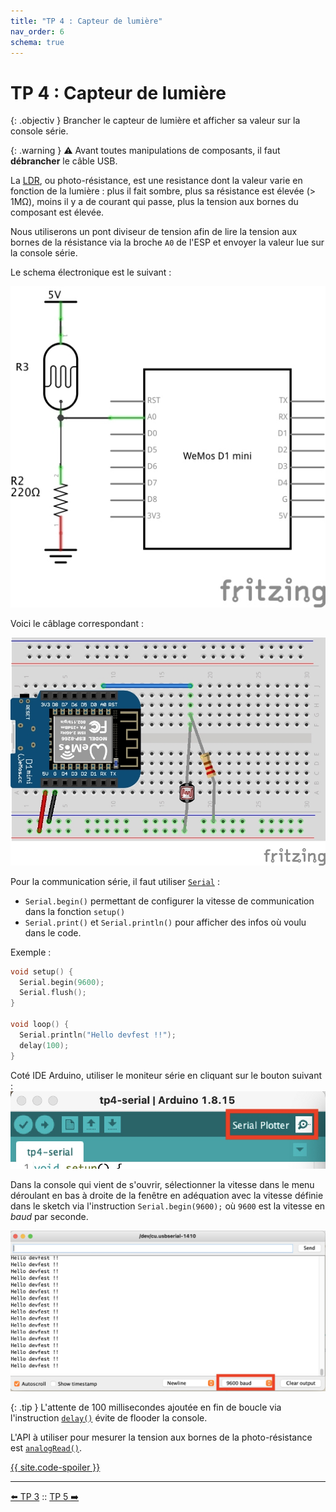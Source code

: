 ```yaml
---
title: "TP 4 : Capteur de lumière"
nav_order: 6
schema: true
---
```


# TP 4 : Capteur de lumière

{: .objectiv }
Brancher le capteur de lumière et afficher sa valeur sur la console série.

{: .warning }
⚠️ Avant toutes manipulations de composants, il faut **débrancher** le câble USB.

La [LDR](https://en.wikipedia.org/wiki/Photoresistor), ou photo-résistance, est une resistance dont la valeur varie en fonction de la lumière : plus il fait sombre, plus sa résistance est élevée (> 1MΩ), moins il y a de courant qui passe, plus la tension aux bornes du composant est élevée.

Nous utiliserons un pont diviseur de tension afin de lire la tension aux bornes de la résistance via la broche `A0` de l'ESP et envoyer la valeur lue sur la console série.

Le schema électronique est le suivant :

![schema-tp4](resources/tp4-schema.jpg)

Voici le câblage correspondant :

![montage-tp4](resources/tp4-montage.jpg)

Pour la communication série, il faut utiliser [`Serial`](https://www.arduino.cc/reference/en/language/functions/communication/serial/) :
  - `Serial.begin()` permettant de configurer la vitesse de communication dans la fonction `setup()`
  - `Serial.print()` et `Serial.println()` pour afficher des infos où voulu dans le code.

Exemple :
```c
void setup() {
  Serial.begin(9600);
  Serial.flush();
}

void loop() {
  Serial.println("Hello devfest !!");
  delay(100);
}
```

Coté IDE Arduino, utiliser le moniteur série en cliquant sur le bouton suivant :
![bouton](resources/tp4-bouton.jpg)

Dans la console qui vient de s'ouvrir, sélectionner la vitesse dans le menu déroulant en bas à droite de la fenêtre en adéquation avec la vitesse définie dans le sketch via l'instruction `Serial.begin(9600);` où `9600` est la vitesse en _baud_ par seconde.

![console](resources/tp4-serial.jpg)

{: .tip }
L'attente de 100 millisecondes ajoutée en fin de boucle via l'instruction [`delay()`](https://www.arduino.cc/reference/en/language/functions/time/delay/) évite de flooder la console.

L'API à utiliser pour mesurer la tension aux bornes de la photo-résistance est [`analogRead()`](https://www.arduino.cc/reference/en/language/functions/analog-io/analogread/).

[{{ site.code-spoiler }}](tp4_code.md)

----
[⬅️ TP 3](tp3.md) :: [TP 5 ➡️](tp5.md)
